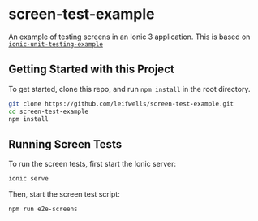 # screen-test-example
An example of testing screens in an Ionic 3 application. This is based on [`ionic-unit-testing-example`](https://github.com/ionic-team/ionic-unit-testing-example/)

Getting Started with this Project
-----------

To get started, clone this repo, and run `npm install` in the root directory.

```sh
git clone https://github.com/leifwells/screen-test-example.git
cd screen-test-example
npm install
```


Running Screen Tests
-----------

To run the screen tests, first start the Ionic server:

```sh
ionic serve
```

Then, start the screen test script:

```sh
npm run e2e-screens
```
